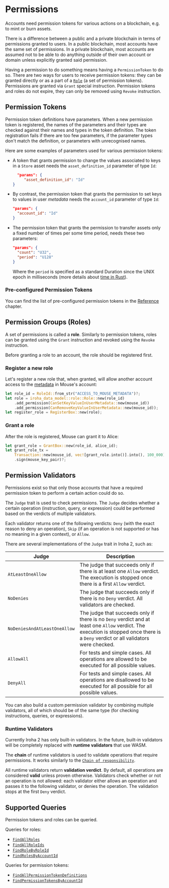 # Permissions

Accounts need permission tokens for various actions on a blockchain, e.g.
to mint or burn assets.

There is a difference between a public and a private blockchain in terms of
permissions granted to users. In a public blockchain, most accounts have
the same set of permissions. In a private blockchain, most accounts are
assumed not to be able to do anything outside of their own account or
domain unless explicitly granted said permission.

Having a permission to do something means having a `PermissionToken` to do
so. There are two ways for users to receive permission tokens: they can be
granted directly or as a part of a [`Role`](#permission-groups-roles) (a
set of permission tokens). Permissions are granted via `Grant` special
instruction. Permission tokens and roles do not expire, they can only be
removed using `Revoke` instruction.

## Permission Tokens

Permission token definitions have parameters. When a new permission token
is registered, the names of the parameters and their types are checked
against their names and types in the token definition. The token
registration fails if there are too few parameters, if the parameter types
don't match the definition, or parameters with unrecognised names.

Here are some examples of parameters used for various permission tokens:

- A token that grants permission to change the values associated to keys in
  a `Store` asset needs the `asset_definition_id` parameter of type `Id`:

  ```json
    "params": {
       "asset_definition_id": "Id"
  }
  ```

- By contrast, the permission token that grants the permission to set keys
  to values in user _metadata_ needs the `account_id` parameter of type
  `Id`:

  ```json
  "params": {
    "account_id": "Id"
  }
  ```

- The permission token that grants the permission to transfer assets only a
  fixed number of times per some time period, needs these two parameters:

  ```json
  "params": {
    "count": "U32",
    "period": "U128"
  }
  ```

  Where the `period` is specified as a standard Duration since the UNIX
  epoch in milliseconds (more details about
  [time in Rust](https://doc.rust-lang.org/std/time/struct.SystemTime.html)).

### Pre-configured Permission Tokens

You can find the list of pre-configured permission tokens in the [Reference](/reference/permissions) chapter.

## Permission Groups (Roles)

A set of permissions is called a **role**. Similarly to permission tokens,
roles can be granted using the `Grant` instruction and revoked using the
`Revoke` instruction.

Before granting a role to an account, the role should be registered first.

<!-- TODO: add more info about roles -->

### Register a new role

Let's register a new role that, when granted, will allow another account
access to the [metadata](/guide/blockchain/metadata.md) in Mouse's account:

```rust
let role_id = RoleId::from_str("ACCESS_TO_MOUSE_METADATA")?;
let role = iroha_data_model::role::Role::new(role_id)
    .add_permission(CanSetKeyValueInUserMetadata::new(mouse_id))
    .add_permission(CanRemoveKeyValueInUserMetadata::new(mouse_id));
let register_role = RegisterBox::new(role);
```

### Grant a role

After the role is registered, Mouse can grant it to Alice:

```rust
let grant_role = GrantBox::new(role_id, alice_id);
let grant_role_tx =
    Transaction::new(mouse_id, vec![grant_role.into()].into(), 100_000)
    .sign(mouse_key_pair)?;
```

## Permission Validators

Permissions exist so that only those accounts that have a required
permission token to perform a certain action could do so.

The `Judge` trait is used to check permissions. The `Judge` decides whether
a certain operation (instruction, query, or expression) could be performed
based on the verdicts of multiple validators.

Each validator returns one of the following verdicts: `Deny` (with the
exact reason to deny an operation), `Skip` (if an operation is not
supported or has no meaning in a given context), or `Allow`.

There are several implementations of the `Judge` trait in Iroha 2, such as:

| Judge                        | Description                                                                                                                                                                          |
| ---------------------------- | ------------------------------------------------------------------------------------------------------------------------------------------------------------------------------------ |
| `AtLeastOneAllow`            | The judge that succeeds only if there is at least one `Allow` verdict. The execution is stopped once there is a first `Allow` verdict.                                               |
| `NoDenies`                   | The judge that succeeds only if there is no `Deny` verdict. All validators are checked.                                                                                              |
| `NoDeniesAndAtLeastOneAllow` | The judge that succeeds only if there is no `Deny` verdict and at least one `Allow` verdict. The execution is stopped once there is a `Deny` verdict or all validators were checked. |
| `AllowAll`                   | For tests and simple cases. All operations are allowed to be executed for all possible values.                                                                                       |
| `DenyAll`                    | For tests and simple cases. All operations are disallowed to be executed for all possible for all possible values.                                                                   |

You can also build a custom permission validator by combining multiple
validators, all of which should be of the same type (for checking
instructions, queries, or expressions).

### Runtime Validators

Currently Iroha 2 has only built-in validators. In the future, built-in
validators will be completely replaced with **runtime validators** that use
WASM.

The **chain** of runtime validators is used to validate operations that
require permissions. It works similarly to the
[`Chain of responsibility`](https://en.wikipedia.org/wiki/Chain-of-responsibility_pattern).

All runtime validators return **validation verdict**. By default, all
operations are considered **valid** unless proven otherwise. Validators
check whether or not an operation is not allowed: each validator either
allows an operation and passes it to the following validator, or denies the
operation. The validation stops at the first `Deny` verdict.

## Supported Queries

Permission tokens and roles can be queried.

Queries for roles:

- [`FindAllRoles`](/reference/queries.md#findallroles)
- [`FindAllRoleIds`](/reference/queries.md#findallroleids)
- [`FindRoleByRoleId`](/reference/queries.md#findrolebyroleid)
- [`FindRolesByAccountId`](/reference/queries.md#findrolesbyaccountid)

Queries for permission tokens:

- [`FindAllPermissionTokenDefinitions`](/reference/queries.md#findallpermissiontokendefinitions)
- [`FindPermissionTokensByAccountId`](/reference/queries.md#findpermissiontokensbyaccountid)
